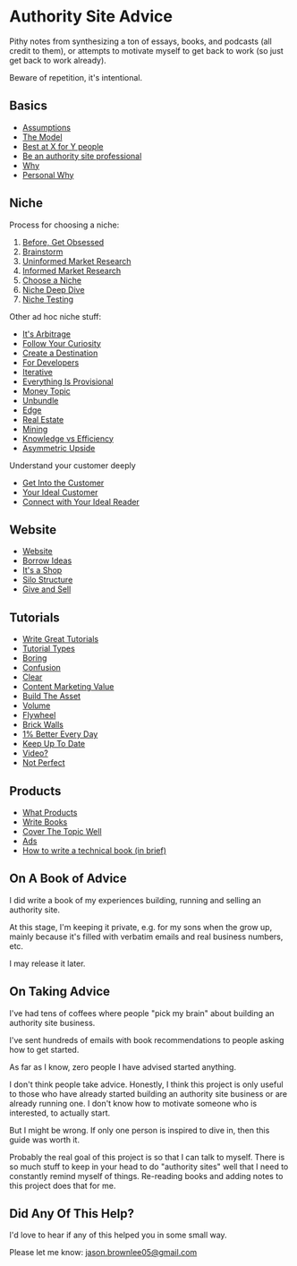 # Authority Site Advice

Pithy notes from synthesizing a ton of essays, books, and podcasts (all credit to them), or attempts to motivate myself to get back to work (so just get back to work already).

Beware of repetition, it's intentional.

## Basics

* [Assumptions](assumptions.md)
* [The Model](model.md)
* [Best at X for Y people](x_for_y.md)
* [Be an authority site professional](pro.md)
* [Why](why.md)
* [Personal Why](personal_why.md)

## Niche

Process for choosing a niche:

1. [Before, Get Obsessed](before_obsessed.md)
2. [Brainstorm](brainstorm.md)
3. [Uninformed Market Research](uninformed_market_research.md)
4. [Informed Market Research](informed_market_research.md)
5. [Choose a Niche](choose_a_niche.md)
6. [Niche Deep Dive](niche_deep_dive.md)
7. [Niche Testing](niche_testing.md)

Other ad hoc niche stuff:

* [It's Arbitrage](arbitrage.md)
* [Follow Your Curiosity](curiosity.md)
* [Create a Destination](destination.md)
* [For Developers](for_developers.md)
* [Iterative](iterative.md)
* [Everything Is Provisional](everything_is_provisional.md)
* [Money Topic](money_topic.md)
* [Unbundle](unbundle.md)
* [Edge](edge.md)
* [Real Estate](realestate.md)
* [Mining](mining.md)
* [Knowledge vs Efficiency](knowledge_efficiency.md)
* [Asymmetric Upside](asymmetry.md)

Understand your customer deeply

* [Get Into the Customer](get_into_the_customer.md)
* [Your Ideal Customer](your_ideal_customer.md)
* [Connect with Your Ideal Reader](connect_with_your_ideal_reader.md)

## Website

* [Website](website.md)
* [Borrow Ideas](borrow.md)
* [It's a Shop](shop.md)
* [Silo Structure](silo.md)
* [Give and Sell](give_and_sell.md)

## Tutorials

* [Write Great Tutorials](great_tutorials.md)
* [Tutorial Types](tutorial_types.md)
* [Boring](boring.md)
* [Confusion](confusion.md)
* [Clear](clear.md)
* [Content Marketing Value](content_marketing_value.md)
* [Build The Asset](build_asset.md)
* [Volume](volume.md)
* [Flywheel](flywheel.md)
* [Brick Walls](brick_walls.md)
* [1% Better Every Day](one_percent.md)
* [Keep Up To Date](up_to_date.md)
* [Video?](video.md)
* [Not Perfect](not_perfect.md)

## Products

* [What Products](what_products.md)
* [Write Books](write_books.md)
* [Cover The Topic Well](cover_the_topic.md)
* [Ads](ads.md)
* [How to write a technical book (in brief)](how_to_write_technical_book.md)


## On A Book of Advice

I did write a book of my experiences building, running and selling an authority site.

At this stage, I'm keeping it private, e.g. for my sons when the grow up, mainly because it's filled with verbatim emails and real business numbers, etc.

I may release it later.


## On Taking Advice

I've had tens of coffees where people "pick my brain" about building an authority site business.

I've sent hundreds of emails with book recommendations to people asking how to get started.

As far as I know, zero people I have advised started anything.

I don't think people take advice. Honestly, I think this project is only useful to those who have already started building an authority site business or are already running one. I don't know how to motivate someone who is interested, to actually start.

But I might be wrong. If only one person is inspired to dive in, then this guide was worth it.

Probably the real goal of this project is so that I can talk to myself. There is so much stuff to keep in your head to do "authority sites" well that I need to constantly remind myself of things. Re-reading books and adding notes to this project does that for me.

## Did Any Of This Help?

I'd love to hear if any of this helped you in some small way.

Please let me know: jason.brownlee05@gmail.com


